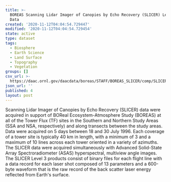 ```yaml
---
title: >-
  BOREAS Scanning Lidar Imager of Canopies by Echo Recovery (SLICER) Level-3
  Data
created: '2020-11-12T04:04:54.729447'
modified: '2020-11-12T04:04:54.729454'
state: active
type: dataset
tags:
  - Biosphere
  - Earth Science
  - Land Surface
  - Topography
  - Vegetation
groups: []
csv_url: >-
  https://daac.ornl.gov/daacdata/boreas/STAFF/BOREAS_SLICER/comp/SLICER_Inventory.csv
json_url: ''
published: 4
layout: post
---
```

Scanning Lidar Imager of Canopies by Echo Recovery (SLICER) data were acquired in support of BOReal Ecosystem-Atmosphere Study (BOREAS) at all of the Tower Flux (TF) sites in the Southern and Northern Study Areas (SSA and NSA, respectively) and along transects between the study areas.  Data were acquired on 5 days between 18 and 30 July 1996. Each coverage of a tower site is typically 40 km in length, with a minimum of 3 and a maximum of 10 lines across each tower oriented in a variety of azimuths. The SLICER data were acquired simultaneously with Advanced Solid-State Array Spectroradiometer (ASAS) hyperspectral, multiview angle images. The SLICER Level 3 products consist of binary files for each flight line with a data record for each laser shot composed of 13 parameters and a 600-byte waveform that is the raw record of the back scatter laser energy reflected from Earth's surface.
